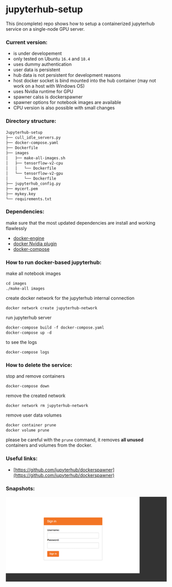 # jupyterhub-setup
This (incomplete) repo shows how to setup a containerized jupyterhub service on a single-node GPU server.
### Current version:
- is under developement
- only tested on Ubuntu `16.4` and `18.4`
- uses dummy authentication
- user data is persistent
- hub data is not persistent for development reasons
- host docker socket is bind mounted into the hub container (may not work on a host with Windows OS)
- uses Nvidia runtime for GPU
- spawner calss is dockerspawner
- spawner options for notebook images are available 
- CPU version is also possible with small changes


### Directory structure:
```
Jupyterhub-setup
├── cull_idle_servers.py
├── docker-compose.yaml
├── Dockerfile
├── images
│   ├── make-all-images.sh
│   ├── tensorflow-v2-cpu
│   │   └── Dockerfile
│   └── tensorflow-v2-gpu
│       └── Dockerfile
├── jupyterhub_config.py
├── mycert.pem
├── mykey.key
└── requirements.txt
```

### Dependencies:
make sure that the most updated dependencies are install and working flawlessly
- [docker-engine](https://docs.docker.com/install/) 
- [docker Nvidia plugin](https://github.com/NVIDIA/nvidia-docker)
- [docker-compose](https://docs.docker.com/compose/install/)

### How to run docker-based jupyterhub:

make all notebook images
```
cd images
./make-all images
```
create docker network for the jupyterhub internal connection
```
docker network create jupyterhub-network
```

run jupyterhub server
```
docker-compose build -f docker-compose.yaml
docker-compose up -d
```

to see the logs
```
docker-compose logs
```


### How to delete the service:
stop and remove containers
```
docker-compose down 
```

remove the created network
```
docker network rm jupyterhub-network
```

remove user data volumes
```
docker container prune
docker volume prune 
```
please be careful with the `prune` command, it removes __all unused__ containers and volumes from the docker.

### Useful links:
- [https://github.com/jupyterhub/dockerspawner](https://github.com/jupyterhub/dockerspawner)


### Snapshots:
![Alt Text](./snapshots.gif)
